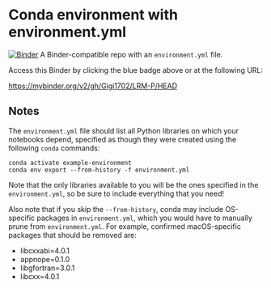 # Conda environment with environment.yml

[![Binder](http://mybinder.org/badge_logo.svg)](https://mybinder.org/v2/gh/Gigi1702/binder-rep/py37_r353)
A Binder-compatible repo with an `environment.yml` file.

Access this Binder by clicking the blue badge above or at the following URL:

https://mybinder.org/v2/gh/Gigi1702/LRM-P/HEAD 

## Notes
The `environment.yml` file should list all Python libraries on which your notebooks
depend, specified as though they were created using the following `conda` commands:

```
conda activate example-environment
conda env export --from-history -f environment.yml
```

Note that the only libraries available to you will be the ones specified in
the `environment.yml`, so be sure to include everything that you need! 

Also note that if you skip the `--from-history`, conda may include OS-specific
packages in `environment.yml`, which you would have to manually prune from
`environment.yml`.  For example, confirmed macOS-specific packages that should
be removed are:

* libcxxabi=4.0.1
* appnope=0.1.0
* libgfortran=3.0.1
* libcxx=4.0.1
